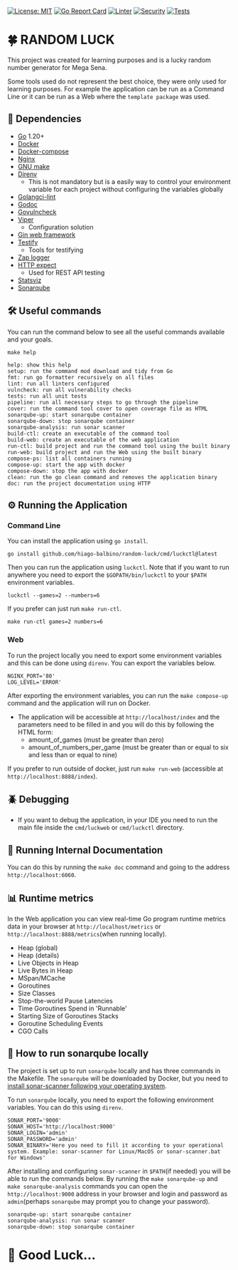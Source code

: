 [![License: MIT](https://img.shields.io/badge/License-MIT-yellow.svg)](https://opensource.org/licenses/MIT)
[![Go Report Card](https://goreportcard.com/badge/github.com/hiago-balbino/random-luck)](https://goreportcard.com/report/github.com/hiago-balbino/random-luck)
[![Linter](https://github.com/hiago-balbino/random-luck/actions/workflows/linter.yml/badge.svg?branch=main&event=push&logo=github&style=flat-square)](https://github.com/hiago-balbino/random-luck/actions/workflows/linter.yml)
[![Security](https://github.com/hiago-balbino/random-luck/actions/workflows/security.yml/badge.svg?branch=main&event=push&logo=github&style=flat-square)](https://github.com/hiago-balbino/random-luck/actions/workflows/security.yml)
[![Tests](https://github.com/hiago-balbino/random-luck/actions/workflows/tests.yml/badge.svg?branch=main&event=push&logo=github&style=flat-square)](https://github.com/hiago-balbino/random-luck/actions/workflows/tests.yml)

# 🍀 RANDOM LUCK

This project was created for learning purposes and is a lucky random number generator for Mega Sena.

Some tools used do not represent the best choice, they were only used for learning purposes. For example the application can be run as a Command Line or it can be run as a Web where the `template package` was used.

## 🧰 Dependencies

- [Go](https://golang.google.cn/dl) 1.20+
- [Docker](https://www.docker.com/products/docker-desktop)
- [Docker-compose](https://docs.docker.com/compose/install)
- [Nginx](https://nginx.org)
- [GNU make](https://www.gnu.org/software/make)
- [Direnv](https://direnv.net)
  - This is not mandatory but is a easily way to control your environment variable for each project without configuring the variables globally
- [Golangci-lint](https://golangci-lint.run)
- [Godoc](https://pkg.go.dev/golang.org/x/tools/cmd/godoc)
- [Govulncheck](https://pkg.go.dev/golang.org/x/vuln/cmd/govulncheck)
- [Viper](https://github.com/spf13/viper)
  - Configuration solution
- [Gin web framework](https://github.com/gin-gonic/gin)
- [Testify](https://github.com/stretchr/testify)
  - Tools for testifying
- [Zap logger](https://go.uber.org/zap)
- [HTTP expect](https://github.com/gavv/httpexpect)
  - Used for REST API testing
- [Statsviz](https://github.com/arl/statsviz)
- [Sonarqube](https://www.sonarqube.org)

## 🛠️ Useful commands

You can run the command below to see all the useful commands available and your goals.

```
make help
```

```
help: show this help
setup: run the command mod download and tidy from Go
fmt: run go formatter recursively on all files
lint: run all linters configured
vulncheck: run all vulnerability checks
tests: run all unit tests
pipeline: run all necessary steps to go through the pipeline
cover: run the command tool cover to open coverage file as HTML
sonarqube-up: start sonarqube container
sonarqube-down: stop sonarqube container
sonarqube-analysis: run sonar scanner
build-ctl: create an executable of the command tool
build-web: create an executable of the web application
run-ctl: build project and run the command tool using the built binary
run-web: build project and run the Web using the built binary
compose-ps: list all containers running
compose-up: start the app with docker
compose-down: stop the app with docker
clean: run the go clean command and removes the application binary
doc: run the project documentation using HTTP
```

## ⚙️ Running the Application

### Command Line

You can install the application using `go install`.

```
go install github.com/hiago-balbino/random-luck/cmd/luckctl@latest
```

Then you can run the application using `luckctl`. Note that if you want to run anywhere you need to export the `$GOPATH/bin/luckctl` to your `$PATH` environment variables.

```
luckctl --games=2 --numbers=6
```

If you prefer can just run `make run-ctl`.

```
make run-ctl games=2 numbers=6
```

### Web

To run the project locally you need to export some environment variables and this can be done using `direnv`. You can export the variables below.

```
NGINX_PORT='80'
LOG_LEVEL='ERROR'
```

After exporting the environment variables, you can run the `make compose-up` command and the application will run on Docker.

- The application will be accessible at `http://localhost/index` and the parameters need to be filled in and you will do this by following the HTML form:
  - amount_of_games (must be greater than zero)
  - amount_of_numbers_per_game (must be greater than or equal to six and less than or equal to nine)

If you prefer to run outside of docker, just run `make run-web` (accessible at `http://localhost:8888/index`).

## 🪲 Debugging

- If you want to debug the application, in your IDE you need to run the main file inside the `cmd/luckweb` or `cmd/luckctl` directory.

## 📜 Running Internal Documentation

You can do this by running the `make doc` command and going to the address `http://localhost:6060`.

## 📊 Runtime metrics

In the Web application you can view real-time Go program runtime metrics data in your browser at `http://localhost/metrics` or `http://localhost:8888/metrics`(when running locally).

- Heap (global)
- Heap (details)
- Live Objects in Heap
- Live Bytes in Heap
- MSpan/MCache
- Goroutines
- Size Classes
- Stop-the-world Pause Latencies
- Time Goroutines Spend in 'Runnable'
- Starting Size of Goroutines Stacks
- Goroutine Scheduling Events
- CGO Calls

## 🎯 How to run sonarqube locally

The project is set up to run `sonarqube` locally and has three commands in the Makefile. The `sonarqube` will be downloaded by Docker, but you need to [install sonar-scanner following your operating system](https://docs.sonarqube.org/latest/analyzing-source-code/scanners/sonarscanner).

To run `sonarqube` locally, you need to export the following environment variables. You can do this using `direnv`.

```
SONAR_PORT='9000'
SONAR_HOST='http://localhost:9000'
SONAR_LOGIN='admin'
SONAR_PASSWORD='admin'
SONAR_BINARY='Here you need to fill it according to your operational system. Example: sonar-scanner for Linux/MacOS or sonar-scanner.bat for Windows'
```

After installing and configuring `sonar-scanner` in `$PATH`(if needed) you will be able to run the commands below. By running the `make sonarqube-up` and `make sonarqube-analysis` commands you can open the `http://localhost:9000` address in your browser and login and password as `admin`(perhaps `sonarqube` may prompt you to change your password).

```
sonarqube-up: start sonarqube container
sonarqube-analysis: run sonar scanner
sonarqube-down: stop sonarqube container
```

# 🤞 Good Luck...
